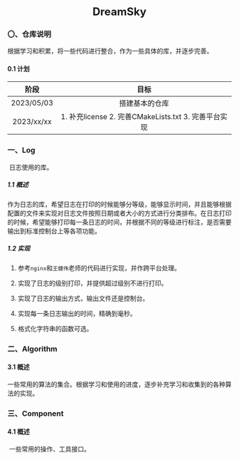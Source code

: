 <div align = "center">
	<font size = "5">
    	<b>DreamSky</b>
    </font>    
</div>

### 〇、仓库说明

​		根据学习和积累，将一些代码进行整合，作为一些具体的库，并逐步完善。

#### 0.1 计划

|    阶段    |                         目标                          |
| :--------: | :---------------------------------------------------: |
| 2023/05/03 |                    搭建基本的仓库                     |
| 2023/xx/xx | 1. 补充license  2. 完善CMakeLists.txt 3. 完善平台实现 |



### 一、Log

​		日志使用的库。

##### 1.1 概述

​		作为日志的库，希望日志在打印的时候能够分等级，能够显示时间，并且能够根据配置的文件来实现对日志文件按照日期或者大小的方式进行分类排布。在日志打印的时候，希望能够打印每一条日志的时间，并根据不同的等级进行标注，是否需要输出到标准控制台上等各项功能。

##### 1.2 实现

1. 参考`nginx`和`王健伟`老师的代码进行实现，并作跨平台处理。

2. 实现了日志的级别打印，并提供超过级别不进行打印。
3. 实现了日志的输出方式，输出文件还是控制台。
4. 实现每一条日志输出的时间，精确到毫秒。
5. 格式化字符串的函数可选。



### 二、Algorithm

#### 3.1 概述

​		一些常用的算法的集合。根据学习和使用的进度，逐步补充学习和收集到的各种算法的实现。



### 三、Component

#### 4.1 概述

​		一些常用的操作、工具接口。

